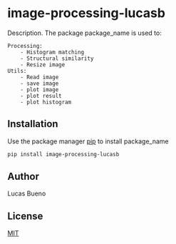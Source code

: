 # image-processing-lucasb

Description. 
The package package_name is used to:

	Processing:
	 	- Histogram matching
	 	- Structural similarity
		- Resize image
	Utils:
		- Read image
		- save image
		- plot image
		- plot result
		- plot histogram

## Installation

Use the package manager [pip](https://pip.pypa.io/en/stable/) to install package_name

```bash
pip install image-processing-lucasb
```

## Author
Lucas Bueno

## License
[MIT](https://choosealicense.com/licenses/mit/)

